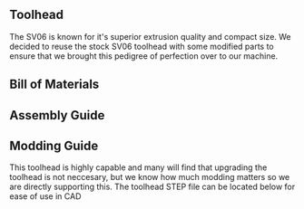 ## Toolhead
The SV06 is known for it's superior extrusion quality and compact size. We decided to reuse the stock SV06 toolhead with some modified parts to ensure that we brought this pedigree of perfection over to our machine. 

## Bill of Materials



## Assembly Guide

## Modding Guide
This toolhead is highly capable and many will find that upgrading the toolhead is not neccesary, but we know how much modding matters so we are directly supporting this. The toolhead STEP file can be located below for ease of use in CAD
